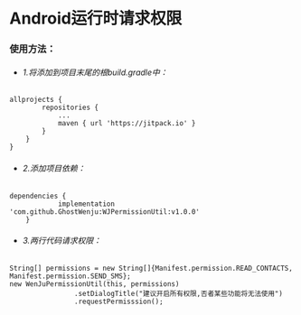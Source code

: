 # Android运行时请求权限
### 使用方法： 
* ###### 1.将添加到项目末尾的根build.gradle中： 
```
allprojects {
		repositories {
			...
			maven { url 'https://jitpack.io' }
		}
	}
}
```
* ###### 2.添加项目依赖： 
```
dependencies {
	        implementation 'com.github.GhostWenju:WJPermissionUtil:v1.0.0'
	}
```
* ###### 3.两行代码请求权限： 
```
String[] permissions = new String[]{Manifest.permission.READ_CONTACTS, Manifest.permission.SEND_SMS};
new WenJuPermissionUtil(this, permissions)
                .setDialogTitle("建议开启所有权限,否者某些功能将无法使用")
                .requestPermisssion();
```
